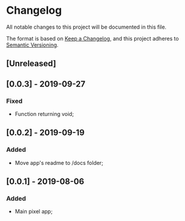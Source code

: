 # Changelog
All notable changes to this project will be documented in this file.

The format is based on [Keep a Changelog](https://keepachangelog.com/en/1.0.0/),
and this project adheres to [Semantic Versioning](https://semver.org/spec/v2.0.0.html).

## [Unreleased]

## [0.0.3] - 2019-09-27

### Fixed
- Function returning void;

## [0.0.2] - 2019-09-19
### Added
- Move app's readme to /docs folder;

## [0.0.1] - 2019-08-06
### Added
- Main pixel app;

